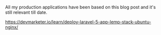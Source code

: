 All my production applications have been based on this blog post and it's still relevant till date.

https://devmarketer.io/learn/deploy-laravel-5-app-lemp-stack-ubuntu-nginx/